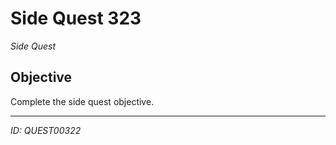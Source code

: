 # Side Quest 323

*Side Quest*

## Objective
Complete the side quest objective.

---
*ID: QUEST00322*